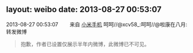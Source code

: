 layout: weibo
date: 2013-08-27 00:53:07
---
<meta name="referrer" content="no-referrer" />

2013-08-27 00:53:07  &nbsp;&nbsp;&nbsp;&nbsp;&nbsp;&nbsp; 来自 <a href="http://app.weibo.com/t/feed/22zMnn" rel="nofollow">小米手机</a>
呵呵//@xcv58_:呵呵//@啦康在八月:转发微博
>  抱歉，作者已设置仅展示半年内微博，此微博已不可见。 ​​​
